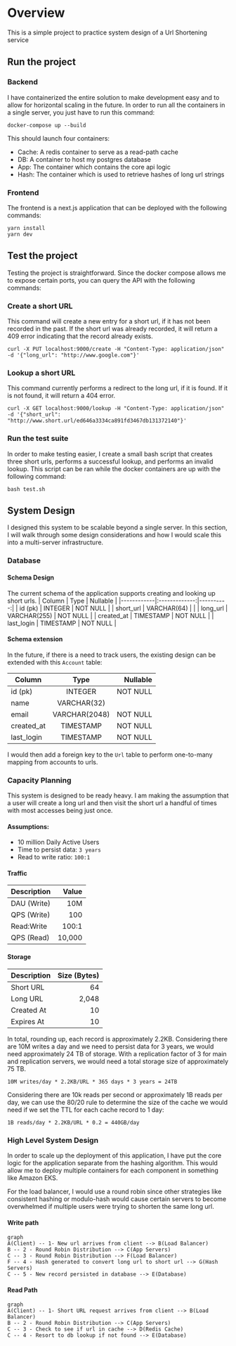 # Overview

This is a simple project to practice system design of a Url Shortening service

## Run the project

### Backend

I have containerized the entire solution to make development easy and to allow for horizontal scaling in the future. In order to run all the containers in a single server, you just have to run this command:
```
docker-compose up --build
```

This should launch four containers:
- Cache: A redis container to serve as a read-path cache
- DB: A container to host my postgres database
- App: The container which contains the core api logic
- Hash: The container which is used to retrieve hashes of long url strings

### Frontend

The frontend is a next.js application that can be deployed with the following commands:
```
yarn install
yarn dev
```

## Test the project

Testing the project is straightforward. Since the docker compose allows me to expose certain ports, you can query the API with the following commands:

### Create a short URL
This command will create a new entry for a short url, if it has not been recorded in the past. If the short url was already recorded, it will return a 409 error indicating that the record already exists.
```
curl -X PUT localhost:9000/create -H "Content-Type: application/json" -d '{"long_url": "http://www.google.com"}'
```
### Lookup a short URL
This command currently performs a redirect to the long url, if it is found. If it is not found, it will return a 404 error.
```
curl -X GET localhost:9000/lookup -H "Content-Type: application/json" -d '{"short_url": "http://www.short.url/ed646a3334ca891fd3467db131372140"}'
```
### Run the test suite
In order to make testing easier, I create a small bash script that creates three short urls, performs a successful lookup, and performs an invalid lookup. This script can be ran while the docker containers are up with the following command:
```
bash test.sh
```

## System Design

I designed this system to be scalable beyond a single server. In this section, I will walk through some design considerations and how I would scale this into a multi-server infrastructure. 

### Database

#### Schema Design
The current schema of the application supports creating and looking up short urls.
| Column     |      Type     |  Nullable |
|------------|:-------------:|----------:|
| id (pk)    |    INTEGER    |  NOT NULL |
| short_url  |  VARCHAR(64)  |           |
| long_url   |  VARCHAR(255) |  NOT NULL |
| created_at |   TIMESTAMP   |  NOT NULL |
| last_login |   TIMESTAMP   |  NOT NULL |

#### Schema extension
In the future, if there is a need to track users, the existing design can be extended with this `Account` table:

| Column     |      Type      |  Nullable |
|------------|:--------------:|----------:|
| id (pk)    |    INTEGER     |  NOT NULL |
| name       |  VARCHAR(32)   |           |
| email      |  VARCHAR(2048) |  NOT NULL |
| created_at |   TIMESTAMP    |  NOT NULL |
| last_login |   TIMESTAMP    |  NOT NULL |

I would then add a foreign key to the `Url` table to perform one-to-many mapping from accounts to urls.

### Capacity Planning
This system is designed to be ready heavy. I am making the assumption that a user will create a long url and then visit the short url a handful of times with most accesses being just once.

#### Assumptions:
- 10 million Daily Active Users
- Time to persist data: `3 years`
- Read to write ratio: `100:1`

#### Traffic
| Description  | Value   |
| :----------- | -------:|
| DAU (Write)  | 10M     |
| QPS (Write)  | 100     |
| Read:Write   | 100:1   |
| QPS (Read)   | 10,000  | 

#### Storage
| Description  | Size (Bytes)   |
| :----------- | --------------:|
| Short URL    | 64             |
| Long URL     | 2,048          |
| Created At   | 10             |
| Expires At   | 10             |

In total, rounding up, each record is approximately 2.2KB. Considering there are 10M writes a day and we need to persist data for 3 years, we would need approximately 24 TB of storage. With a replication factor of 3 for main and replication servers, we would need a total storage size of approximately 75 TB.
```
10M writes/day * 2.2KB/URL * 365 days * 3 years = 24TB
```

Considering there are 10k reads per second or approximately 1B reads per day, we can use the 80/20 rule to determine the size of the cache we would need if we set the TTL for each cache record to 1 day:
```
1B reads/day * 2.2KB/URL * 0.2 = 440GB/day
```

### High Level System Design
In order to scale up the deployment of this application, I have put the core logic for the application separate from the hashing algorithm. This would allow me to deploy multiple containers for each component in something like Amazon EKS. 

For the load balancer, I would use a round robin since other strategies like consistent hashing or modulo-hash would cause certain servers to become overwhelmed if multiple users were trying to shorten the same long url.

#### Write path

```mermaid
graph 
A(Client) -- 1- New url arrives from client --> B(Load Balancer)
B -- 2 - Round Robin Distribution --> C(App Servers)
C -- 3 - Round Robin Distribution --> F(Load Balancer)
F -- 4 - Hash generated to convert long url to short url --> G(Hash Servers)
C -- 5 - New record persisted in database --> E(Database)
```

#### Read Path
```mermaid
graph 
A(Client) -- 1- Short URL request arrives from client --> B(Load Balancer)
B -- 2 - Round Robin Distribution --> C(App Servers)
C -- 3 - Check to see if url in cache --> D(Redis Cache)
C -- 4 - Resort to db lookup if not found --> E(Database)
```




